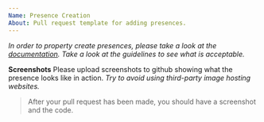 ```yaml
---
Name: Presence Creation
About: Pull request template for adding presences.
---
```


*In order to property create presences, please take a look at the [documentation](https://docs.premid.app/en/dev/presence). Take a look at the guidelines to see what is acceptable.*

**Screenshots**
Please upload screenshots to github showing what the presence looks like in action. *Try to avoid using third-party image hosting websites.*

> After your pull request has been made, you should have a screenshot and the code.
